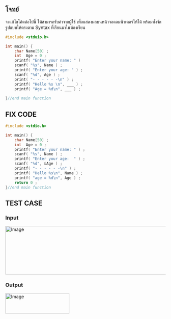 ## โจทย์
จงแก้ไขโค้ดต่อไปนี้ ให้สามารถรับค่าจากผู้ใช้ เพื่อแสดงผลบนหน้าจอคอมพิวเตอร์ให้ได้ พร้อมทั้งจัดรูปแบบให้ตรงตาม Syntax ที่เรียนมาในห้องเรียน

```c++
#include <stduio.h>

int main() {
    char Name[50] ;
    int  Age = 0 ;
    printf( "Enter your name: " ) 
    scanf( "%s", Name ) ;
    printf( "Enter your age: " ) ;
    scanf( "%d", Age ) ;
    print( "- - - - - -\n" ) ;
    printf( "Hello %s \n", ___ ) ; 
    printf( "Age = %d\n", ___ ) ; 
    
}//end main function
```


## FIX CODE
```c++
#include <stdio.h>

int main() {
    char Name[50] ;
    int  Age = 0 ;
    printf( "Enter your name: " ) ;
    scanf( "%s", Name ) ;
    printf( "Enter your age:  " ) ;
    scanf( "%d", &Age ) ;
    printf( "- - - - - -\n" ) ;
    printf( "Hello %s\n", Name ) ; 
    printf( "age = %d\n", Age ) ; 
    return 0 ;
}//end main function
```

## TEST CASE
### Input
<img width="665" height="152" alt="Image" src="https://github.com/user-attachments/assets/0393dd79-debf-4f8e-9a0a-efd9651cdd9f" />

### Output
<img width="201" height="64" alt="Image" src="https://github.com/user-attachments/assets/4e35b3b0-f2eb-4734-b9d9-aef930e166ae" />

